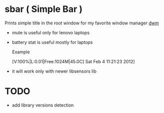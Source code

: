 sbar ( Simple Bar )
==================

Prints simple title in the root window for my favorite window manager [dwm](http://dwm.suckless.org/)

+ mute is useful only for lenovo laptops 

+ battery stat is useful mostly  for laptops 


    Example
    
    [V:100%|L:0.01|Free:1024M|45.0C] Sat Feb 4 11:21:23 2012]

+ it will work only with newer libsensors lib 

TODO
=====================
+ add library versions detection
